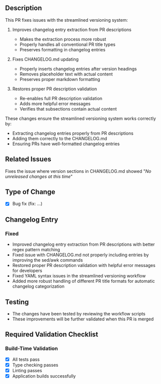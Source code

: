 ## Description
This PR fixes issues with the streamlined versioning system:

1. Improves changelog entry extraction from PR descriptions
   - Makes the extraction process more robust
   - Properly handles all conventional PR title types
   - Preserves formatting in changelog entries

2. Fixes CHANGELOG.md updating
   - Properly inserts changelog entries after version headings
   - Removes placeholder text with actual content
   - Preserves proper markdown formatting

3. Restores proper PR description validation
   - Re-enables full PR description validation
   - Adds more helpful error messages
   - Verifies that subsections contain actual content

These changes ensure the streamlined versioning system works correctly by:
- Extracting changelog entries properly from PR descriptions
- Adding them correctly to the CHANGELOG.md
- Ensuring PRs have well-formatted changelog entries

## Related Issues
Fixes the issue where version sections in CHANGELOG.md showed "*No unreleased changes at this time*"

## Type of Change
- [x] Bug fix (fix: ...)

## Changelog Entry

### Fixed
- Improved changelog entry extraction from PR descriptions with better regex pattern matching
- Fixed issue with CHANGELOG.md not properly including entries by improving the sed/awk commands
- Restored proper PR description validation with helpful error messages for developers
- Fixed YAML syntax issues in the streamlined versioning workflow
- Added more robust handling of different PR title formats for automatic changelog categorization

## Testing
- The changes have been tested by reviewing the workflow scripts
- These improvements will be further validated when this PR is merged

## Required Validation Checklist

### Build-Time Validation
- [x] All tests pass
- [x] Type checking passes
- [x] Linting passes
- [x] Application builds successfully
